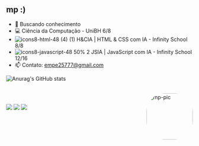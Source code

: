 ## mp :)

- 🔭 Buscando conhecimento
- 💻 Ciência da Computação - UniBH 6/8
-   ![icons8-html-48 (4) (1)](https://github.com/user-attachments/assets/f4200a39-f62c-4bf8-b44c-a32f95e885b0)  H&CIA | HTML & CSS com IA - Infinity School 8/8
-  ![icons8-javascript-48 50% 2](https://github.com/user-attachments/assets/95c76a66-bd1b-4c83-a0de-3f0240acac89)   JSIA | JavaScript com IA - Infinity School 12/16 
- 📫 Contato: empe25777@gmail.com


![Anurag's GitHub stats](https://github-readme-stats.vercel.app/api?username=emepe&show_icons=true&theme=transparent)
<div style="display: inline_block"><br>
  <img align="right" alt="mp-pic" height="125" width="125" style="border-radius:50px;" src="https://media.discordapp.net/attachments/789289341922967583/1088480449334104124/picasion.com_4fce2d1ad976010176300fc98efcce8e.gif?width=375&height=375"">
</div>
  
  ##
 
<div> 
  <a href = "mailto:empe25777@gmail.com"><img src=https://ik.imagekit.io/emepe/HTML/mail_button_pxlart_2.png?updatedAt=1751470215673 target="_blank"></a>
  <a href="https://www.linkedin.com/in/mariapaula--sousa/" target="_blank"><img src="https://img.shields.io/badge/-LinkedIn-%230077B5?style=for-the-badge&logo=linkedin&logoColor=white" target="_blank"></a> 
  <a href="https://instagram.com/toverysauce" target="_blank"><img src="https://img.shields.io/badge/-Instagram-%23E4405F?style=for-the-badge&logo=instagram&logoColor=white" target="_blank"></a>
  



